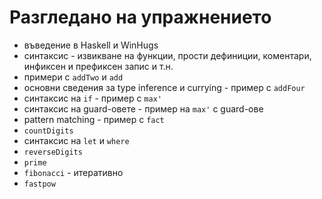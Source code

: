 Разгледано на упражнението
==========================
- въведение в Haskell и WinHugs
- синтаксис - извикване на функции, прости дефиниции, коментари, инфиксен и префиксен запис и т.н.
- примери с `addTwo` и `add`
- основни сведения за type inference и currying - пример с `addFour`
- синтаксис на `if` - пример с `max'`
- синтаксис на guard-овете - пример на `max'` с guard-ове
- pattern matching - пример с `fact` 
- `countDigits`
- синтаксис на `let` и `where`
- `reverseDigits`
- `prime`
- `fibonacci` - итеративно
- `fastpow`
